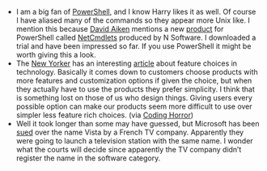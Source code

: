 -   I am a big fan of
    [PowerShell](http://www.microsoft.com/windowsserver2003/technologies/management/powershell/default.mspx),
    and I know Harry likes it as well. Of course I have aliased many of
    the commands so they appear more Unix like. I mention this because
    [David Aiken](http://blogs.msdn.com/daiken/default.aspx) mentions a
    new
    [product](http://blogs.msdn.com/daiken/archive/2007/06/06/n-software-netcmdlets-and-a-powershell-sticker.aspx)
    for PowerShell called
    [NetCmdlets](http://www.nsoftware.com/powershell/) produced by N
    Software. I downloaded a trial and have been impressed so far. If
    you use PowerShell it might be worth giving this a look.
-   The [New Yorker](http://www.newyorker.com/) has an interesting
    [article](http://www.newyorker.com/talk/financial/2007/05/28/070528ta_talk_surowiecki)
    about feature choices in technology. Basically it comes down to
    customers choose products with more features and customization
    options if given the choice, but when they actually have to use the
    products they prefer simplicity. I think that is something lost on
    those of us who design things. Giving users every possible option
    can make our products seem more difficult to use over simpler less
    feature rich choices. (via [Coding
    Horror](http://www.codinghorror.com/blog/archives/000880.html))
-   Well it took longer than some may have guessed, but Microsoft has
    been
    [sued](http://www.infoworld.com/article/07/06/06/ms-sued-over-vista-name_1.html)
    over the name Vista by a French TV company. Apparently they were
    going to launch a television station with the same name. I wonder
    what the courts will decide since apparently the TV company didn’t
    register the name in the software category.

